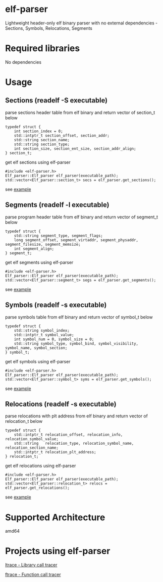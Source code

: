 # elf-parser
Lightweight header-only elf binary parser with no external dependencies - Sections, Symbols, Relocations, Segments 

# Required libraries
No dependencies

# Usage

## Sections (readelf -S executable)
parse sections header table from elf binary and return vector of section_t below

```
typedef struct {
    int section_index = 0; 
    std::intptr_t section_offset, section_addr;
    std::string section_name;
    std::string section_type; 
    int section_size, section_ent_size, section_addr_align;
} section_t;
```

get elf sections using elf-parser

```
#include <elf-parser.h>
Elf_parser::Elf_parser elf_parser(executable_path);
std::vector<Elf_parser::section_t> secs = elf_parser.get_sections();
```
see [example](examples/sections.cc)

## Segments (readelf -l executable)
parse program header table from elf binary and return vector of segment_t below

```
typedef struct {
    std::string segment_type, segment_flags;
    long segment_offset, segment_virtaddr, segment_physaddr, segment_filesize, segment_memsize;
    int segment_align;
} segment_t;
```

get elf segments using elf-parser

```
#include <elf-parser.h>
Elf_parser::Elf_parser elf_parser(executable_path);
std::vector<Elf_parser::segment_t> segs = elf_parser.get_segments();
```
see [example](examples/segments.cc)

## Symbols (readelf -s executable)
parse symbols table from elf binary and return vector of symbol_t below

```
typedef struct {
    std::string symbol_index;
    std::intptr_t symbol_value;
    int symbol_num = 0, symbol_size = 0;
    std::string symbol_type, symbol_bind, symbol_visibility, symbol_name, symbol_section;      
} symbol_t;
```

get elf symbols using elf-parser

```
#include <elf-parser.h>
Elf_parser::Elf_parser elf_parser(executable_path);
std::vector<Elf_parser::symbol_t> syms = elf_parser.get_symbols();
```
see [example](examples/symbols.cc)

## Relocations (readelf -s executable)
parse relocations with plt address from elf binary and return vector of relocation_t below

```
typedef struct {
    std::intptr_t relocation_offset, relocation_info, relocation_symbol_value;
    std::string   relocation_type, relocation_symbol_name, relocation_section_name;
    std::intptr_t relocation_plt_address;
} relocation_t;
```

get elf relocations using elf-parser

```
#include <elf-parser.h>
Elf_parser::Elf_parser elf_parser(executable_path);
std::vector<Elf_parser::relocation_t> relocs = elf_parser.get_relocations();
```
see [example](examples/relocations.cc)


# Supported Architecture
amd64

# Projects using elf-parser
[ltrace - Library call tracer](http://github.com/finixbit/ltrace)

[ftrace - Function call tracer](http://github.com/finixbit/ftrace)

